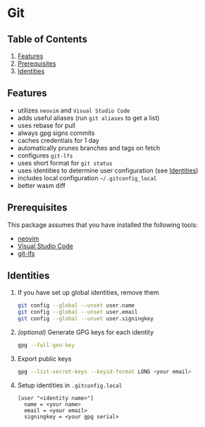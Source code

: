 # Git

## Table of Contents

1. [Features](#Features)
2. [Prerequisites](#Prerequisites)
3. [Identities](#Identities)

## Features

- utilizes `neovim` and `Visual Studio Code`
- adds useful aliases (run `git aliases` to get a list)
- uses rebase for pull
- always gpg signs commits
- caches credentials for 1 day
- automatically prunes branches and tags on fetch
- configures `git-lfs`
- uses short format for `git status`
- uses identities to determine user configuration (see [Identities](#Identities))
- includes local configuration `~/.gitconfig_local`
- better wasm diff

## Prerequisites

This package assumes that you have installed the following tools:

- [neovim](https://neovim.io)
- [Visual Studio Code](https://code.visualstudio.com)
- [git-lfs](https://git-lfs.github.com)

## Identities

1. If you have set up global identities, remove them

   ```sh
   git config --global --unset user.name
   git config --global --unset user.email
   git config --global --unset user.signingkey
   ```

2. *(optional)* Generate GPG keys for each identity

   ```sh
   gpg --full-gen-key
   ```

3. Export public keys

   ```sh
   gpg --list-secret-keys --keyid-format LONG <your email>
   ```

4. Setup identities in `.gitconfig.local`

   ```plain
   [user "<identity name>"]
     name = <your name>
     email = <your email>
     signingkey = <your gpg serial>
   ```
